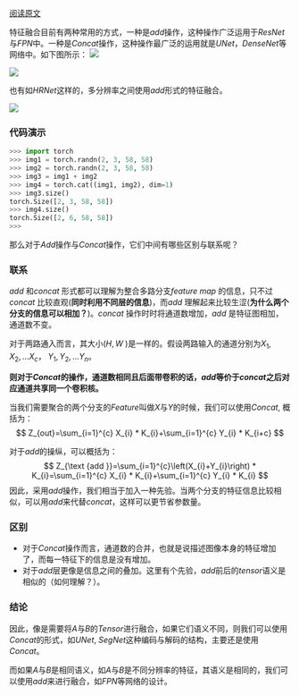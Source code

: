 [阅读原文](https://mp.weixin.qq.com/s?__biz=MzkzNDIxMzE1NQ==&mid=2247486240&idx=1&sn=b80be11f0d07b3af8544e17b827fe645&chksm=c241e86cf536617a01b624ff2a60d682bd419cdff0bd65a94ea39e70ae01ee1f38e997742352&scene=178&cur_album_id=1860258784426672132#rd)

特征融合目前有两种常用的方式，一种是$add$操作，这种操作广泛运用于$ResNet$与$FPN$中。一种是$Concat$操作，这种操作最广泛的运用就是$UNet$，$DenseNet$等网络中。如下图所示：
![](https://files.mdnice.com/user/6935/870c20bd-c175-4d39-a11e-c588f000750f.png)

![](https://files.mdnice.com/user/6935/5dc4c88d-b11a-4511-9cf0-110e9835eb0f.png)

也有如$HRNet$这样的，多分辨率之间使用$add$形式的特征融合。

![](https://files.mdnice.com/user/6935/95f65847-5878-41fd-8385-8af2967df8d6.png)



### 代码演示

```python
>>> import torch
>>> img1 = torch.randn(2, 3, 58, 58)
>>> img2 = torch.randn(2, 3, 58, 58)
>>> img3 = img1 + img2
>>> img4 = torch.cat((img1, img2), dim=1)
>>> img3.size()
torch.Size([2, 3, 58, 58])
>>> img4.size()
torch.Size([2, 6, 58, 58])
>>>
```



那么对于$Add$操作与$Concat$操作，它们中间有哪些区别与联系呢？

### 联系

$add$ 和$concat$ 形式都可以理解为整合多路分支$feature$ $map$ 的信息，只不过$concat$ 比较直观(**同时利用不同层的信息**)，而$add$ 理解起来比较生涩(**为什么两个分支的信息可以相加？**)。$concat$ 操作时时将通道数增加，$add$ 是特征图相加，通道数不变。

对于两路通入而言，其大小($H, W$ )是一样的。假设两路输入的通道分别为$X_{1}, X_{2}, … X_{c}$， $Y_{1}, Y_{2},…Y_{n}$。



**则对于$Concat$的操作，通道数相同且后面带卷积的话，$add$等价于$concat$之后对应通道共享同一个卷积核。**

当我们需要聚合的两个分支的$Feature$叫做$X$与$Y$的时候，我们可以使用$Concat$, 概括为：
$$
Z_{out}=\sum_{i=1}^{c} X_{i} * K_{i}+\sum_{i=1}^{c} Y_{i} * K_{i+c}
$$


对于$add$的操纵，可以概括为：
$$
Z_{\text {add }}=\sum_{i=1}^{c}\left(X_{i}+Y_{i}\right) * K_{i}=\sum_{i=1}^{c} X_{i} * K_{i}+\sum_{i=1}^{c} Y_{i} * K_{i}
$$
因此，采用$add$操作，我们相当于加入一种先验。当两个分支的特征信息比较相似，可以用$add$来代替$concat$，这样可以更节省参数量。

### 区别

- 对于$Concat$操作而言，通道数的合并，也就是说描述图像本身的特征增加了，而每一特征下的信息是没有增加。
- 对于$add$层更像是信息之间的叠加。这里有个先验，$add$前后的$tensor$语义是相似的（如何理解？）。

### 结论
因此，像是需要将$A$与$B$的$Tensor$进行融合，如果它们语义不同，则我们可以使用$Concat$的形式，如$UNet$, $SegNet$这种编码与解码的结构，主要还是使用$Concat$。

而如果$A$与$B$是相同语义，如$A$与$B$是不同分辨率的特征，其语义是相同的，我们可以使用$add$来进行融合，如$FPN$等网络的设计。


